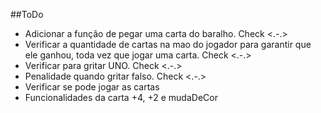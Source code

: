 ##ToDo

- Adicionar a função de pegar uma carta do baralho. Check <.-.>
- Verificar a quantidade de cartas na mao do jogador para garantir que ele ganhou, toda vez que jogar uma carta. Check <.-.>
- Verificar para gritar UNO. Check <.-.>
- Penalidade quando gritar falso. Check <.-.>
- Verificar se pode jogar as cartas
- Funcionalidades da carta +4, +2 e mudaDeCor
